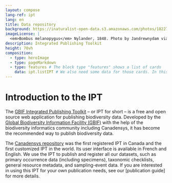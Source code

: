 ```yaml
---
layout: compose
lang-ref: ipt
lang: en
title: Data repository
background: https://inaturalist-open-data.s3.amazonaws.com/photos/182276315/original.jpg
imageLicense: |
  <em>Bombus melanopygus</em> Nylander, 1848. Photo by Jandrewnydam via [iNaturalist](https://www.gbif.org/occurrence/3712546723)
description: Integrated Publishing Toolkit 
height: 70vh
composition:
  - type: heroImage
  - type: pageMarkdown
  - type: features # The block type "features" shows a list of cards
    data: ipt.listIPT # We also need some data for those cards. In this case we refer to a yaml file in the _data folder.
---
```


# Introduction to the IPT 


The [GBIF Integrated Publishing Toolkit](https://github.com/gbif/ipt) – or IPT for short – is a free and open source web application for publishing biodiversity data. Developed by the [Global Biodiversity Information Facility (GBIF)](https://www.gbif.org/) with the help of the biodiversity informatics community including Canadensys, it has become the recommended way to publish biodiversity data.

The [Canadensys repository](https://data.canadensys.net/ipt/) was the first registered IPT in Canada and the first customized IPT in the world. Its user interface is available in French and English. We use the IPT to publish and register all our datasets, such as primary occurrence data (including specimens), taxonomic checklists, general resource metadata, and sampling-event data. If you are interested in using this IPT for your own publication needs, see our [publication guide] for more details.
